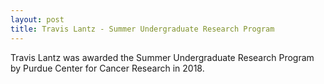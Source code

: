 ```yaml
---
layout: post
title: Travis Lantz - Summer Undergraduate Research Program
---
```

Travis Lantz was awarded the Summer Undergraduate Research Program by Purdue Center for Cancer Research in 2018.
